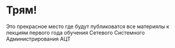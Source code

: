 # Трям!

Это прекрасное место где будут публиковатся все материялы к лекциям первого года обучения Сетевого Системного Администрирования АЦТ&#x20;
